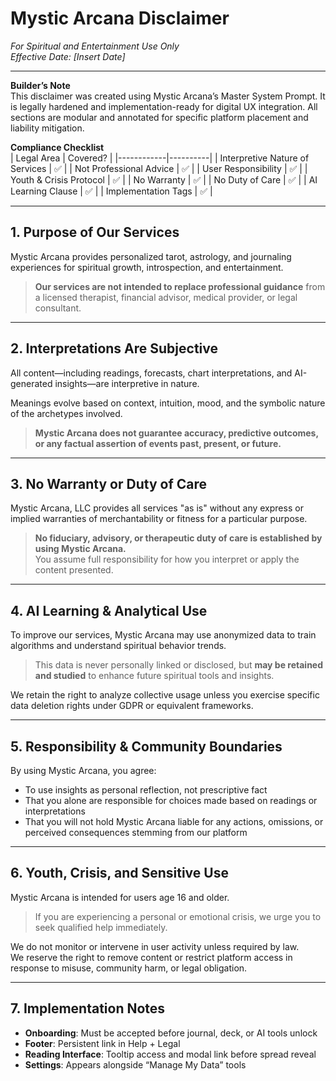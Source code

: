 # Mystic Arcana Disclaimer  
*For Spiritual and Entertainment Use Only*  
*Effective Date: [Insert Date]*

---

**Builder’s Note**  
This disclaimer was created using Mystic Arcana’s Master System Prompt. It is legally hardened and implementation-ready for digital UX integration. All sections are modular and annotated for specific platform placement and liability mitigation.

**Compliance Checklist**  
| Legal Area | Covered? |
|------------|----------|
| Interpretive Nature of Services | ✅ |
| Not Professional Advice | ✅ |
| User Responsibility | ✅ |
| Youth & Crisis Protocol | ✅ |
| No Warranty | ✅ |
| No Duty of Care | ✅ |
| AI Learning Clause | ✅ |
| Implementation Tags | ✅ |

---

## 1. Purpose of Our Services  
Mystic Arcana provides personalized tarot, astrology, and journaling experiences for spiritual growth, introspection, and entertainment.

> **Our services are not intended to replace professional guidance** from a licensed therapist, financial advisor, medical provider, or legal consultant.

<!-- SHOW_BEFORE_READING -->

---

## 2. Interpretations Are Subjective  
All content—including readings, forecasts, chart interpretations, and AI-generated insights—are interpretive in nature.

Meanings evolve based on context, intuition, mood, and the symbolic nature of the archetypes involved.  
> **Mystic Arcana does not guarantee accuracy, predictive outcomes, or any factual assertion of events past, present, or future.**

<!-- TOOLTIP_CARD_REVEAL -->

---

## 3. No Warranty or Duty of Care  
Mystic Arcana, LLC provides all services "as is" without any express or implied warranties of merchantability or fitness for a particular purpose.

> **No fiduciary, advisory, or therapeutic duty of care is established by using Mystic Arcana.**  
You assume full responsibility for how you interpret or apply the content presented.

---

## 4. AI Learning & Analytical Use  
To improve our services, Mystic Arcana may use anonymized data to train algorithms and understand spiritual behavior trends.

> This data is never personally linked or disclosed, but **may be retained and studied** to enhance future spiritual tools and insights.

We retain the right to analyze collective usage unless you exercise specific data deletion rights under GDPR or equivalent frameworks.

<!-- USER_AGREEMENT_ONBOARD -->

---

## 5. Responsibility & Community Boundaries  
By using Mystic Arcana, you agree:
- To use insights as personal reflection, not prescriptive fact  
- That you alone are responsible for choices made based on readings or interpretations  
- That you will not hold Mystic Arcana liable for any actions, omissions, or perceived consequences stemming from our platform

---

## 6. Youth, Crisis, and Sensitive Use  
Mystic Arcana is intended for users age 16 and older.

> If you are experiencing a personal or emotional crisis, we urge you to seek qualified help immediately.

We do not monitor or intervene in user activity unless required by law.  
We reserve the right to remove content or restrict platform access in response to misuse, community harm, or legal obligation.

---

## 7. Implementation Notes  
- **Onboarding**: Must be accepted before journal, deck, or AI tools unlock  
- **Footer**: Persistent link in Help + Legal  
- **Reading Interface**: Tooltip access and modal link before spread reveal  
- **Settings**: Appears alongside “Manage My Data” tools
